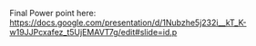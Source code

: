 Final Power point here:
https://docs.google.com/presentation/d/1Nubzhe5j232i__kT_K-w19JJPcxafez_t5UjEMAVT7g/edit#slide=id.p
